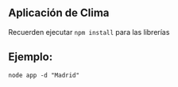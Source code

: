 ## Aplicación de Clima

Recuerden ejecutar ```npm install``` para las librerías

## Ejemplo:
```
node app -d "Madrid"
```